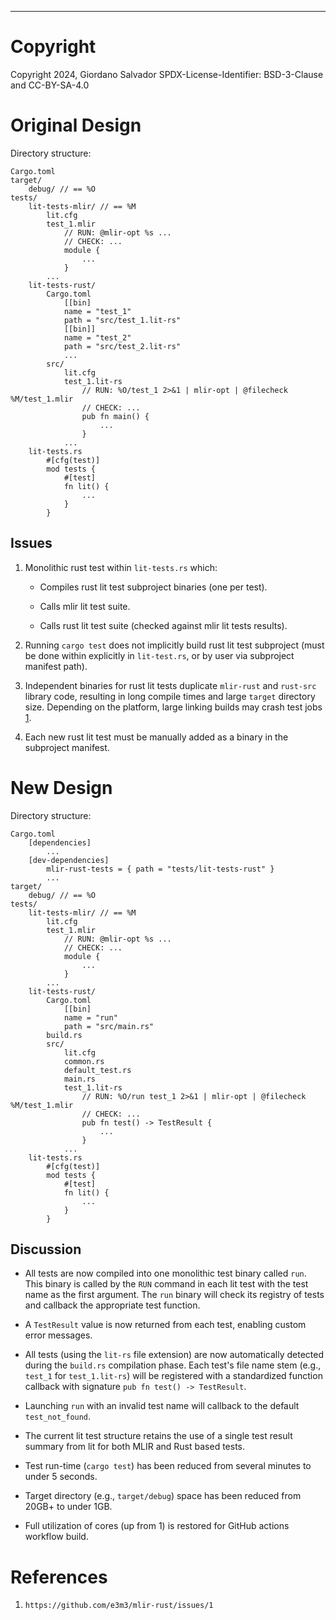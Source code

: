 ---

#  Copyright

Copyright 2024, Giordano Salvador
SPDX-License-Identifier: BSD-3-Clause and CC-BY-SA-4.0


#   Original Design

Directory structure:

```
Cargo.toml
target/
    debug/ // == %O
tests/
    lit-tests-mlir/ // == %M
        lit.cfg
        test_1.mlir
            // RUN: @mlir-opt %s ...
            // CHECK: ...
            module {
                ...
            }
        ...
    lit-tests-rust/
        Cargo.toml
            [[bin]
            name = "test_1"
            path = "src/test_1.lit-rs"
            [[bin]]
            name = "test_2"
            path = "src/test_2.lit-rs"
            ...
        src/
            lit.cfg
            test_1.lit-rs
                // RUN: %O/test_1 2>&1 | mlir-opt | @filecheck %M/test_1.mlir
                // CHECK: ...
                pub fn main() {
                    ...
                }
            ...
    lit-tests.rs
        #[cfg(test)]
        mod tests {
            #[test]
            fn lit() {
                ...
            }
        }
```

##  Issues

1.  Monolithic rust test within `lit-tests.rs` which:

    *   Compiles rust lit test subproject binaries (one per test).

    *   Calls mlir lit test suite.

    *   Calls rust lit test suite (checked against mlir lit tests results).

1.  Running `cargo test` does not implicitly build rust lit test subproject
    (must be done within explicitly in `lit-test.rs`, or by user via subproject manifest path).

1.  Independent binaries for rust lit tests duplicate `mlir-rust` and `rust-src` library code,
    resulting in long compile times and large `target` directory size.
    Depending on the platform, large linking builds may crash test jobs [1].

1.  Each new rust lit test must be manually added as a binary in the subproject manifest.


#   New Design

Directory structure:

```
Cargo.toml
    [dependencies]
        ...
    [dev-dependencies]
        mlir-rust-tests = { path = "tests/lit-tests-rust" }
        ...
target/
    debug/ // == %O
tests/
    lit-tests-mlir/ // == %M
        lit.cfg
        test_1.mlir
            // RUN: @mlir-opt %s ...
            // CHECK: ...
            module {
                ...
            }
        ...
    lit-tests-rust/
        Cargo.toml
            [[bin]
            name = "run"
            path = "src/main.rs"
        build.rs
        src/
            lit.cfg
            common.rs
            default_test.rs
            main.rs
            test_1.lit-rs
                // RUN: %O/run test_1 2>&1 | mlir-opt | @filecheck %M/test_1.mlir
                // CHECK: ...
                pub fn test() -> TestResult {
                    ...
                }
            ...
    lit-tests.rs
        #[cfg(test)]
        mod tests {
            #[test]
            fn lit() {
                ...
            }
        }
```

##  Discussion

*   All tests are now compiled into one monolithic test binary called `run`.
    This binary is called by the `RUN` command in each lit test with the test name as the first argument.
    The `run` binary will check its registry of tests and callback the appropriate test function.

*   A `TestResult` value is now returned from each test, enabling custom error messages.

*   All tests (using the `lit-rs` file extension) are now automatically detected during the `build.rs`
    compilation phase.
    Each test's file name stem (e.g., `test_1` for `test_1.lit-rs`) will be registered with
    a standardized function callback with signature `pub fn test() -> TestResult`.

*   Launching `run` with an invalid test name will callback to the default `test_not_found`.

*   The current lit test structure retains the use of a single test result summary from lit
    for both MLIR and Rust based tests.

*   Test run-time (`cargo test`) has been reduced from several minutes to under 5 seconds.

*   Target directory (e.g., `target/debug`) space has been reduced from 20GB+ to under 1GB.

*   Full utilization of cores (up from 1) is restored for GitHub actions workflow build.


#   References

[1]:    https://github.com/e3m3/mlir-rust/issues/1

1.  `https://github.com/e3m3/mlir-rust/issues/1`

